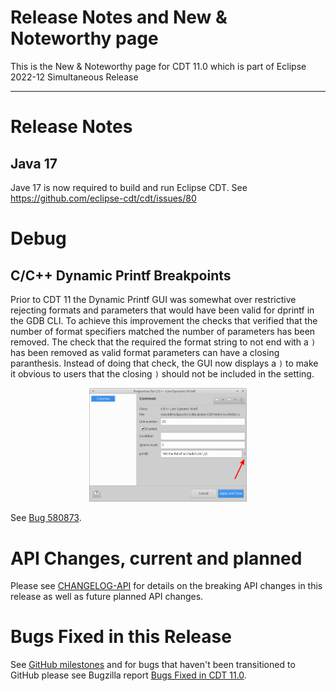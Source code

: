 # Release Notes and New & Noteworthy page

This is the New & Noteworthy page for CDT 11.0 which is part of Eclipse 2022-12 Simultaneous Release

---

# Release Notes

## Java 17

Jave 17 is now required to build and run Eclipse CDT. See https://github.com/eclipse-cdt/cdt/issues/80

# Debug

## C/C++ Dynamic Printf Breakpoints

Prior to CDT 11 the Dynamic Printf GUI was somewhat over restrictive rejecting formats and parameters that would have been valid for dprintf in the GDB CLI.
To achieve this improvement the checks that verified that the number of format specifiers matched the number of parameters has been removed.
The check that the required the format string to not end with a `)` has been removed as valid format parameters can have a closing paranthesis.
Instead of doing that check, the GUI now displays a `)` to make it obvious to users that the closing `)` should not be included in the setting.

<p align="center"><img src="images/CDT-11.0-dprintf-gui.png" width="50%"></p>

See [Bug 580873](https://bugs.eclipse.org/bugs/show_bug.cgi?id=580873).

# API Changes, current and planned

Please see [CHANGELOG-API](CHANGELOG-API.md) for details on the breaking API changes in this release as well as future planned API changes.

# Bugs Fixed in this Release

See [GitHub milestones](https://github.com/eclipse-cdt/cdt/milestone/2?closed=1) and for bugs that haven't been transitioned to GitHub please see Bugzilla report [Bugs Fixed in CDT 11.0](https://bugs.eclipse.org/bugs/buglist.cgi?bug_status=RESOLVED&bug_status=VERIFIED&bug_status=CLOSED&classification=Tools&product=CDT&query_format=advanced&resolution=FIXED&target_milestone=11.0.0).
